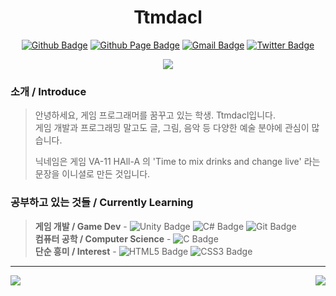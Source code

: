 <h1 align = "center">
    Ttmdacl
</h1>

<div align = center>
    
[![Github Badge](https://img.shields.io/badge/-GitHub-000000?style=for-the-badge&logo=github&logoColor=white)](https://github.com/Ttmdacl) 
[![Github Page Badge](https://img.shields.io/badge/Blog-181717?style=for-the-badge&logo=github&logoColor=white)](https://Ttmdacl.github.io) 
[![Gmail Badge](https://img.shields.io/badge/Gmail-EA4335?style=for-the-badge&logo=gmail&logoColor=white)](mailto:ttmdacl4444@gmail.com) 
[![Twitter Badge](https://img.shields.io/badge/Twitter-1DA1F2?style=for-the-badge&logo=twitter&logoColor=white)](https://twitter.com/Ttmdacl)
</div>

<div align = center>
    <a href="https://hits.seeyoufarm.com">
        <img src="https://hits.seeyoufarm.com/api/count/incr/badge.svg?url=https%3A%2F%2Fgithub.com%2Fttmdacl%2Fhit-counter&count_bg=%23000000&title_bg=%23444444&icon=&icon_color=%23FFFFFF&title=hits&edge_flat=false"/>
    </a>
</div>

### 소개 / Introduce
> 안녕하세요, 게임 프로그래머를 꿈꾸고 있는 학생. Ttmdacl입니다.  
> 게임 개발과 프로그래밍 말고도 글, 그림, 음악 등 다양한 예술 분야에 관심이 많습니다.
> 
> 닉네임은 게임 VA-11 HAll-A 의 'Time to mix drinks and change live' 라는 문장을 이니셜로 만든 것입니다.

### 공부하고 있는 것들 / Currently Learning
> **게임 개발 / Game Dev** - ![Unity Badge](https://img.shields.io/badge/Unity-000000?style=for-the-badge&logo=unity&logoColor=white) ![C# Badge](https://img.shields.io/badge/C%23-684D95?style=for-the-badge&logo=c-sharp&logoColor=white) ![Git Badge](https://img.shields.io/badge/Git-F05032?style=for-the-badge&logo=git&logoColor=white)    
> **컴퓨터 공학 / Computer Science** - ![C Badge](https://img.shields.io/badge/C-A8B9CC?style=for-the-badge&logo=c&logoColor=white)  
> **단순 흥미 / Interest** - ![HTML5 Badge](https://img.shields.io/badge/HTML5-E34F26?style=for-the-badge&logo=html5&logoColor=white) ![CSS3 Badge](https://img.shields.io/badge/CSS3-1572B6?style=for-the-badge&logo=css3&logoColor=white)  

---

<a href = 'https://solved.ac/mascari4615'>
    <img align='right' src="http://mazassumnida.wtf/api/v2/generate_badge?boj=mascari4615">
</a>
 
<img align='left' src="https://github-readme-stats.vercel.app/api?username=Ttmdacl&hide=issues,contribs&show_icons=true&theme=city_lights"/><br>

<!-- 스타일 참고 : https://zzsza.github.io/development/2020/07/10/make-github-profile-readme/ -->

<!-- 사이트 : https://shields.io/ -->
<!-- 사이트 : https://github.com/anuraghazra/github-readme-stats/blob/master/themes/README.md -->
<!-- 사이트 : https://simpleicons.org/ -->
